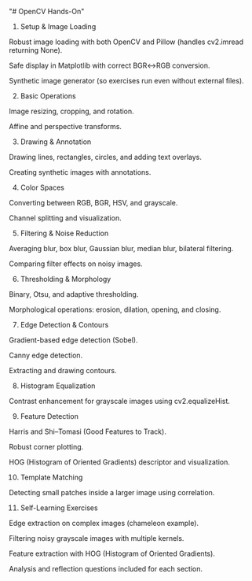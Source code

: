 "# OpenCV Hands-On" 
1. Setup & Image Loading

Robust image loading with both OpenCV and Pillow (handles cv2.imread returning None).

Safe display in Matplotlib with correct BGR↔RGB conversion.

Synthetic image generator (so exercises run even without external files).

2. Basic Operations

Image resizing, cropping, and rotation.

Affine and perspective transforms.

3. Drawing & Annotation

Drawing lines, rectangles, circles, and adding text overlays.

Creating synthetic images with annotations.

4. Color Spaces

Converting between RGB, BGR, HSV, and grayscale.

Channel splitting and visualization.

5. Filtering & Noise Reduction

Averaging blur, box blur, Gaussian blur, median blur, bilateral filtering.

Comparing filter effects on noisy images.

6. Thresholding & Morphology

Binary, Otsu, and adaptive thresholding.

Morphological operations: erosion, dilation, opening, and closing.

7. Edge Detection & Contours

Gradient-based edge detection (Sobel).

Canny edge detection.

Extracting and drawing contours.

8. Histogram Equalization

Contrast enhancement for grayscale images using cv2.equalizeHist.

9. Feature Detection

Harris and Shi–Tomasi (Good Features to Track).

Robust corner plotting.

HOG (Histogram of Oriented Gradients) descriptor and visualization.

10. Template Matching

Detecting small patches inside a larger image using correlation.

11. Self-Learning Exercises

Edge extraction on complex images (chameleon example).

Filtering noisy grayscale images with multiple kernels.

Feature extraction with HOG (Histogram of Oriented Gradients).

Analysis and reflection questions included for each section.
